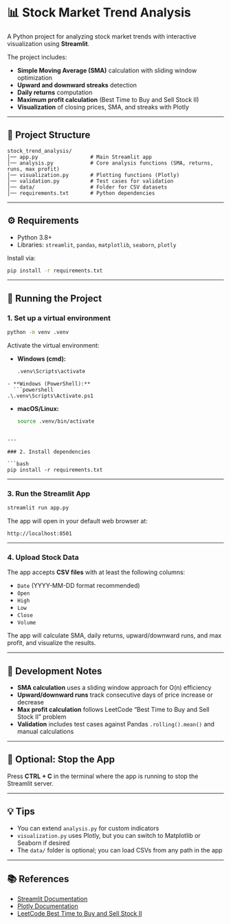 # 📊 Stock Market Trend Analysis

A Python project for analyzing stock market trends with interactive visualization using **Streamlit**.  

The project includes:

- **Simple Moving Average (SMA)** calculation with sliding window optimization  
- **Upward and downward streaks** detection  
- **Daily returns** computation  
- **Maximum profit calculation** (Best Time to Buy and Sell Stock II)  
- **Visualization** of closing prices, SMA, and streaks with Plotly  

---

## 🔹 Project Structure

```
stock_trend_analysis/
│── app.py                 # Main Streamlit app
│── analysis.py            # Core analysis functions (SMA, returns, runs, max profit)
│── visualization.py       # Plotting functions (Plotly)
│── validation.py          # Test cases for validation
│── data/                  # Folder for CSV datasets
│── requirements.txt       # Python dependencies
```

---

## ⚙️ Requirements

- Python 3.8+  
- Libraries: `streamlit`, `pandas`, `matplotlib`, `seaborn`, `plotly`  

Install via:

```bash
pip install -r requirements.txt
```

---

## 🚀 Running the Project

### 1. Set up a virtual environment

```bash
python -m venv .venv
```

Activate the virtual environment:

- **Windows (cmd):**
  ```cmd
  .venv\Scripts\activate
```
- **Windows (PowerShell):**
  ```powershell
.\.venv\Scripts\Activate.ps1
```
- **macOS/Linux:**
  ```bash
  source .venv/bin/activate
```

---

### 2. Install dependencies

```bash
pip install -r requirements.txt
```

---

### 3. Run the Streamlit App

```bash
streamlit run app.py
```

The app will open in your default web browser at:

```
http://localhost:8501
```

---

### 4. Upload Stock Data

The app accepts **CSV files** with at least the following columns:

- `Date` (YYYY-MM-DD format recommended)  
- `Open`  
- `High`  
- `Low`  
- `Close`  
- `Volume`  

The app will calculate SMA, daily returns, upward/downward runs, and max profit, and visualize the results.

---

## 🧩 Development Notes

- **SMA calculation** uses a sliding window approach for O(n) efficiency  
- **Upward/downward runs** track consecutive days of price increase or decrease  
- **Max profit calculation** follows LeetCode “Best Time to Buy and Sell Stock II” problem  
- **Validation** includes test cases against Pandas `.rolling().mean()` and manual calculations  

---

## 🔄 Optional: Stop the App

Press **CTRL + C** in the terminal where the app is running to stop the Streamlit server.

---

## 💡 Tips

- You can extend `analysis.py` for custom indicators  
- `visualization.py` uses Plotly, but you can switch to Matplotlib or Seaborn if desired  
- The `data/` folder is optional; you can load CSVs from any path in the app  

---

## 📚 References

- [Streamlit Documentation](https://docs.streamlit.io/)  
- [Plotly Documentation](https://plotly.com/python/)  
- [LeetCode Best Time to Buy and Sell Stock II](https://leetcode.com/problems/best-time-to-buy-and-sell-stock-ii/)
